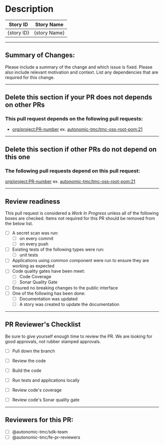 # Description

| **Story ID** | **Story Name** |
| ------------ | -------------- |
| {story ID} |  {story Name} |

***
## Summary of Changes: 
Please include a summary of the change and which issue is fixed. Please also include relevant motivation and context. List any dependencies that are required for this change.

***
## Delete this section if your PR does not depends on other PRs
### This pull request depends on the following pull requests:
* [org/project:PR-number](https://github.com/autonomic-tmc/tmc-oss-root-pom/pull/1)
ex. [autonomic-tmc/tmc-oss-root-pom:21](https://github.com/autonomic-tmc/tmc-oss-root-pom/pull/21)

***
## Delete this section if other PRs do not depend on this one
### The following pull requests depend on this pull request:
[org/project:PR-number](https://github.com/autonomic-tmc/tmc-oss-root-pom/pull/1)
ex. [autonomic-tmc/tmc-oss-root-pom:21](https://github.com/autonomic-tmc/tmc-oss-root-pom/pull/21)

***
## Review readiness
This pull request is considered a _Work In Progress_ unless all of the following boxes are checked.
Items not required for this PR should be removed from the below list.

- [ ] A secret scan was run:
    - [ ] on every commit
    - [ ] on every push
- [ ] Existing tests of the following types were run:
    - [ ] unit tests
- [ ] Applications using common component were run to ensure they are working as expected
- [ ] Code quality gates have been meet:
    - [ ] Code Coverage
    - [ ] Sonar Quality Gate     
- [ ] Ensured no breaking changes to the public interface
- [ ] One of the following has been done:
    - [ ] Documentation was updated
    - [ ] A story was created to update the documentation

***
## PR Reviewer's Checklist
Be sure to give yourself enough time to review the PR.  We are looking for good approvals, not rubber stamped approvals.
- [ ] Pull down the branch
- [ ] Review the code
- [ ] Build the code
- [ ] Run tests and applications locally
- [ ] Review code's coverage
- [ ] Review code's Sonar quality gate


***
## Reviewers for this PR: 
- [ ] @autonomic-tmc/sdk-team
- [ ] @autonomic-tmc/fe-pr-reviewers
